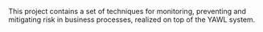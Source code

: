 This project contains a set of techniques for monitoring, preventing and mitigating risk in business processes, realized on top of the YAWL system.